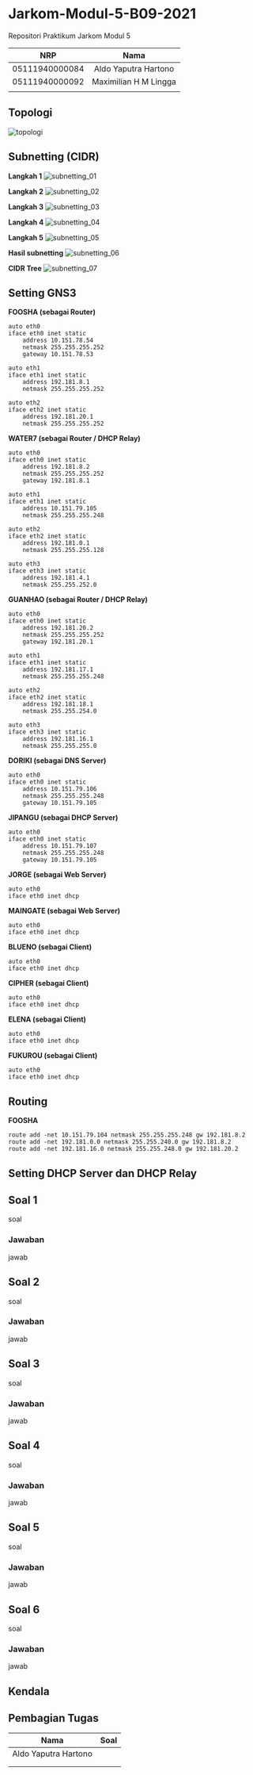 # Jarkom-Modul-5-B09-2021

Repositori Praktikum Jarkom Modul 5

|NRP           |Nama                   |
|:------------:|:---------------------:|
|05111940000084|Aldo Yaputra Hartono   |
|05111940000092|Maximilian H M Lingga  |
|||

## Topologi
![topologi](https://user-images.githubusercontent.com/31863229/144903369-1fe4329a-3fcf-4a49-b655-fff029c30dd6.PNG)

## Subnetting (CIDR)
**Langkah 1**
![subnetting_01](https://user-images.githubusercontent.com/31863229/144903254-3af2f1e8-08b5-4fb6-b83c-bcf9e8d139ef.png)

**Langkah 2**
![subnetting_02](https://user-images.githubusercontent.com/31863229/144903297-f4268c43-8089-4d77-9f0d-735ba4c19678.png)

**Langkah 3**
![subnetting_03](https://user-images.githubusercontent.com/31863229/144903316-ceb0378e-db57-4339-b979-9ffac0af660c.png)

**Langkah 4**
![subnetting_04](https://user-images.githubusercontent.com/31863229/144903322-7ed6a7c0-a29c-4c65-80ab-ecc521718c1c.png)

**Langkah 5**
![subnetting_05](https://user-images.githubusercontent.com/31863229/144903336-5ac08b4c-b1d9-46de-b957-4ebd6e8d197f.png)

**Hasil subnetting**
![subnetting_06](https://user-images.githubusercontent.com/31863229/144903344-2e9f3397-994c-49b6-ac5a-278e943d1d6c.png)

**CIDR Tree**
![subnetting_07](https://user-images.githubusercontent.com/31863229/144903365-eb8d880b-90bd-49ee-8c64-dac5e445bf93.png)

## Setting GNS3
**FOOSHA (sebagai Router)**
```
auto eth0
iface eth0 inet static
	address 10.151.78.54
	netmask 255.255.255.252
	gateway 10.151.78.53

auto eth1
iface eth1 inet static
	address 192.181.8.1
	netmask 255.255.255.252

auto eth2
iface eth2 inet static
	address 192.181.20.1
	netmask 255.255.255.252
```

**WATER7 (sebagai Router / DHCP Relay)**
```
auto eth0
iface eth0 inet static
	address 192.181.8.2
	netmask 255.255.255.252
	gateway 192.181.8.1

auto eth1
iface eth1 inet static
	address 10.151.79.105
	netmask 255.255.255.248

auto eth2
iface eth2 inet static
	address 192.181.0.1
	netmask 255.255.255.128

auto eth3
iface eth3 inet static
	address 192.181.4.1
	netmask 255.255.252.0
```

**GUANHAO (sebagai Router / DHCP Relay)**
```
auto eth0
iface eth0 inet static
	address 192.181.20.2
	netmask 255.255.255.252
	gateway 192.181.20.1

auto eth1
iface eth1 inet static
	address 192.181.17.1
	netmask 255.255.255.248

auto eth2
iface eth2 inet static
	address 192.181.18.1
	netmask 255.255.254.0

auto eth3
iface eth3 inet static
	address 192.181.16.1
	netmask 255.255.255.0
```

**DORIKI (sebagai DNS Server)**
```
auto eth0
iface eth0 inet static
	address 10.151.79.106
	netmask 255.255.255.248
	gateway 10.151.79.105
```

**JIPANGU (sebagai DHCP Server)**
```
auto eth0
iface eth0 inet static
	address 10.151.79.107
	netmask 255.255.255.248
	gateway 10.151.79.105
```

**JORGE (sebagai Web Server)**
```
auto eth0
iface eth0 inet dhcp
```

**MAINGATE (sebagai Web Server)**
```
auto eth0
iface eth0 inet dhcp
```

**BLUENO (sebagai Client)**
```
auto eth0
iface eth0 inet dhcp
```

**CIPHER (sebagai Client)**
```
auto eth0
iface eth0 inet dhcp
```

**ELENA (sebagai Client)**
```
auto eth0
iface eth0 inet dhcp
```

**FUKUROU (sebagai Client)**
```
auto eth0
iface eth0 inet dhcp
```

## Routing
**FOOSHA**
```
route add -net 10.151.79.104 netmask 255.255.255.248 gw 192.181.8.2
route add -net 192.181.0.0 netmask 255.255.240.0 gw 192.181.8.2
route add -net 192.181.16.0 netmask 255.255.248.0 gw 192.181.20.2
```

## Setting DHCP Server dan DHCP Relay


## Soal 1
soal

### Jawaban
jawab

## Soal 2
soal

### Jawaban
jawab

## Soal 3
soal

### Jawaban
jawab

## Soal 4
soal

### Jawaban
jawab

## Soal 5
soal

### Jawaban
jawab

## Soal 6
soal

### Jawaban
jawab

## Kendala


## Pembagian Tugas
|Nama                   |Soal       |
|:---------------------:|:---------:|
|Aldo Yaputra Hartono   ||
|||
|||
